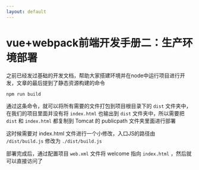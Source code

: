 ```yaml
---
layout: default
---
```

vue+webpack前端开发手册二：生产环境部署
====

之前已经发过基础的开发文档，帮助大家搭建环境并在node中运行项目进行开发，文章的最后提到了静态资源构建的命令

```
npm run build
```
通过这条命令，就可以将所有需要的文件打包到项目根目录下的 `dist` 文件夹中，在我们的项目里面并没有将 `index.html` 也输出到 `dist` 文件夹中，所以需要把 `dist` 和 `index.html` 都复制到 Tomcat 的 publicpath 文件夹里面进行部署

这时候需要对 index.html 文件进行一个小修改，入口JS的路径由 `/dist/build.js` 修改为 `./dist/build.js`

部署完成后，通过配置项目 `web.xml` 文件将 welcome 指向 `index.html` ，然后就可以直接访问了
